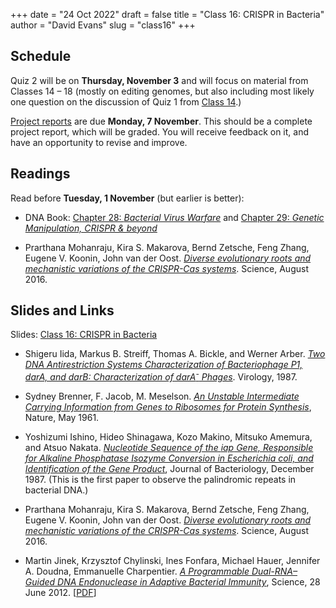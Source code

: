 +++
date = "24 Oct 2022"
draft = false
title = "Class 16: CRISPR in Bacteria"
author = "David Evans"
slug = "class16"
+++

## Schedule

Quiz 2 will be on **Thursday, November 3** and will focus on material
from Classes 14 &ndash; 18 (mostly on editing genomes, but
also including most likely one question on the discussion of Quiz 1
from [Class 14](/class14).)

[Project reports](/finalproject) are due **Monday, 7 November**. This
should be a complete project report, which will be graded. You will
receive feedback on it, and have an opportunity to revise and improve.

## Readings

Read before **Tuesday, 1 November** (but earlier is better):
- DNA Book: [Chapter 28: _Bacterial Virus Warfare_](https://berthub.eu/dna-book/private/bacterial-virus-warfare-crispr) and [Chapter 29: _Genetic Manipulation, CRISPR & beyond_](https://berthub.eu/dna-book/private/genetic-manipulation-crispr)

- Prarthana Mohanraju, Kira S. Makarova, Bernd Zetsche, Feng Zhang,
Eugene V. Koonin, John van der Oost. [_Diverse evolutionary roots and
mechanistic variations of the CRISPR-Cas systems_](/docs/mohanraju2016.pdf). Science, August 2016.

## Slides and Links
 
Slides: [Class 16: CRISPR in Bacteria](https://www.dropbox.com/s/37akqikytz1c2vi/csbio-class16.pdf?dl=0)

- Shigeru Iida, Markus B. Streiff, Thomas A. Bickle, and Werner Arber. [_Two DNA Antirestriction Systems Characterization of Bacteriophage P1, darA, and darB: Characterization of darA<sup>-</sup> Phages_](/docs/iida1987.pdf). Virology, 1987.

- Sydney Brenner, F. Jacob, M. Meselson. [_An Unstable Intermediate Carrying Information from Genes to Ribosomes for Protein Synthesis_](/docs/brenner1961.pdf), Nature, May 1961.

- Yoshizumi Ishino, Hideo Shinagawa, Kozo Makino, Mitsuko Amemura, and Atsuo Nakata. [_Nucleotide Sequence of the _iap_ Gene, Responsible for Alkaline Phosphatase Isozyme Conversion in Escherichia coli, and Identification of the Gene Product_](/docs/ishino1987.pdf), Journal of Bacteriology, December 1987. (This is the first paper to observe the palindromic repeats in bacterial DNA.)

- Prarthana Mohanraju, Kira S. Makarova, Bernd Zetsche, Feng Zhang,
  Eugene V. Koonin, John van der Oost. [_Diverse evolutionary roots and mechanistic variations of the CRISPR-Cas systems_](mohanraju2016.pdf). Science, August 2016.

- Martin Jinek, Krzysztof Chylinski, Ines Fonfara, Michael Hauer, Jennifer A. Doudna, Emmanuelle Charpentier. 
[_A Programmable Dual-RNA–Guided DNA Endonuclease in Adaptive Bacterial Immunity_](https://www.science.org/doi/10.1126/science.1225829), Science, 28 June 2012. [[PDF](/docs/jinek2012.pdf)]

